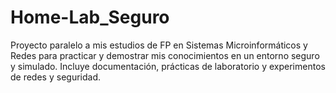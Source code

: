 # Home-Lab_Seguro
Proyecto paralelo a mis estudios de FP en Sistemas Microinformáticos y Redes para practicar y demostrar mis conocimientos en un entorno seguro y simulado. Incluye documentación, prácticas de laboratorio y experimentos de redes y seguridad.
